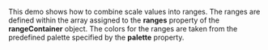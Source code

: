 This demo shows how to&nbsp;combine scale values into ranges. The ranges are defined within the array assigned to&nbsp;the **ranges** property of&nbsp;the **rangeContainer** object. The colors for the ranges are taken from the predefined palette specified by&nbsp;the **palette** property.
<!--split-->